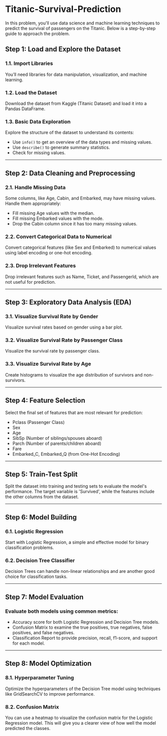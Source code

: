 # Titanic-Survival-Prediction

In this problem, you'll use data science and machine learning techniques to predict the survival of passengers on the Titanic. Below is a step-by-step guide to approach the problem.

## Step 1: Load and Explore the Dataset

### 1.1. Import Libraries
You’ll need libraries for data manipulation, visualization, and machine learning.

### 1.2. Load the Dataset
Download the dataset from Kaggle (Titanic Dataset) and load it into a Pandas DataFrame.

### 1.3. Basic Data Exploration
Explore the structure of the dataset to understand its contents:
- Use `info()` to get an overview of the data types and missing values.
- Use `describe()` to generate summary statistics.
- Check for missing values.

---

## Step 2: Data Cleaning and Preprocessing

### 2.1. Handle Missing Data
Some columns, like Age, Cabin, and Embarked, may have missing values. Handle them appropriately:
- Fill missing Age values with the median.
- Fill missing Embarked values with the mode.
- Drop the Cabin column since it has too many missing values.

### 2.2. Convert Categorical Data to Numerical
Convert categorical features (like Sex and Embarked) to numerical values using label encoding or one-hot encoding.

### 2.3. Drop Irrelevant Features
Drop irrelevant features such as Name, Ticket, and PassengerId, which are not useful for prediction.

---

## Step 3: Exploratory Data Analysis (EDA)

### 3.1. Visualize Survival Rate by Gender
Visualize survival rates based on gender using a bar plot.

### 3.2. Visualize Survival Rate by Passenger Class
Visualize the survival rate by passenger class.

### 3.3. Visualize Survival Rate by Age
Create histograms to visualize the age distribution of survivors and non-survivors.

---

## Step 4: Feature Selection
Select the final set of features that are most relevant for prediction:
- Pclass (Passenger Class)
- Sex
- Age
- SibSp (Number of siblings/spouses aboard)
- Parch (Number of parents/children aboard)
- Fare
- Embarked_C, Embarked_Q (from One-Hot Encoding)

---

## Step 5: Train-Test Split
Split the dataset into training and testing sets to evaluate the model's performance. The target variable is 'Survived', while the features include the other columns from the dataset.

---

## Step 6: Model Building

### 6.1. Logistic Regression
Start with Logistic Regression, a simple and effective model for binary classification problems.

### 6.2. Decision Tree Classifier
Decision Trees can handle non-linear relationships and are another good choice for classification tasks.

---

## Step 7: Model Evaluation

### Evaluate both models using common metrics:
- Accuracy score for both Logistic Regression and Decision Tree models.
- Confusion Matrix to examine the true positives, true negatives, false positives, and false negatives.
- Classification Report to provide precision, recall, f1-score, and support for each model.

---

## Step 8: Model Optimization

### 8.1. Hyperparameter Tuning
Optimize the hyperparameters of the Decision Tree model using techniques like GridSearchCV to improve performance.

### 8.2. Confusion Matrix
You can use a heatmap to visualize the confusion matrix for the Logistic Regression model. This will give you a clearer view of how well the model predicted the classes.


